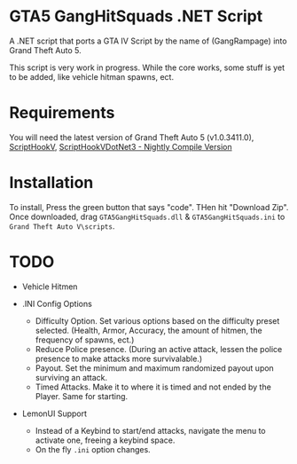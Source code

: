 # GTA5 GangHitSquads .NET Script
A .NET script that ports a GTA IV Script by the name of (GangRampage) into Grand Theft Auto 5.

This script is very work in progress. While the core works, some stuff is yet to be added, like vehicle hitman spawns, ect.

# Requirements
You will need the latest version of Grand Theft Auto 5 (v1.0.3411.0), [ScriptHookV](https://dev-c.com/GTAV/scripthookv), [ScriptHookVDotNet3 - Nightly Compile Version](https://github.com/scripthookvdotnet/scripthookvdotnet-nightly/releases/latest)

# Installation
To install, Press the green button that says "code". THen hit "Download Zip". Once downloaded, drag `GTA5GangHitSquads.dll` & `GTA5GangHitSquads.ini` to `Grand Theft Auto V\scripts`.

# TODO
 - Vehicle Hitmen
 
- .INI Config Options
  - Difficulty Option. Set various options based on the difficulty preset selected. (Health, Armor, Accuracy, the amount of hitmen, the frequency of spawns, ect.)
  - Reduce Police presence. (During an active attack, lessen the police presence to make attacks more survivalable.)
  - Payout. Set the minimum and maximum randomized payout upon surviving an attack.
  - Timed Attacks. Make it to where it is timed and not ended by the Player. Same for starting.

- LemonUI Support
  - Instead of a Keybind to start/end attacks, navigate the menu to activate one, freeing a keybind space.
  - On the fly `.ini` option changes.
